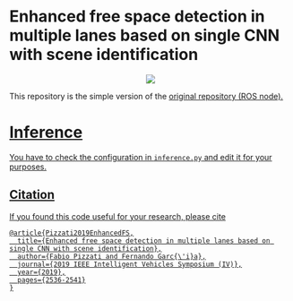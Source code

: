 # Enhanced free space detection in multiple lanes based on single CNN with scene identification
<p align="center">
<img src="overview.gif" />
</p>

This repository is the simple version of the <a href="https://github.com/fabvio/ld-lsi">original repository (ROS node).

# Inference
You have to check the configuration in `inference.py` and edit it for your purposes.

## Citation
	
If you found this code useful for your research, please cite

```
@article{Pizzati2019EnhancedFS,
  title={Enhanced free space detection in multiple lanes based on single CNN with scene identification},
  author={Fabio Pizzati and Fernando Garc{\'i}a},
  journal={2019 IEEE Intelligent Vehicles Symposium (IV)},
  year={2019},
  pages={2536-2541}
}
```
